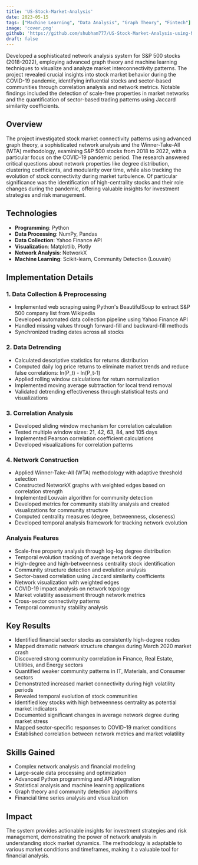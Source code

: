 ```yaml
---
title: 'US-Stock-Market-Analysis'
date: 2023-05-15
tags: ["Machine Learning", "Data Analysis", "Graph Theory", "Fintech"]
image: 'cover.png'
github: 'https://github.com/shubham777/US-Stock-Market-Analysis-using-Network-Graphs'
draft: false
---
```


Developed a sophisticated network analysis system for S&P 500 stocks (2018-2022), employing advanced graph theory and machine learning techniques to visualize and analyze market interconnectivity patterns. The project revealed crucial insights into stock market behavior during the COVID-19 pandemic, identifying influential stocks and sector-based communities through correlation analysis and network metrics. Notable findings included the detection of scale-free properties in market networks and the quantification of sector-based trading patterns using Jaccard similarity coefficients.

<!--more-->

## Overview
The project investigated stock market connectivity patterns using advanced graph theory, a sophisticated network analysis and the Winner-Take-All (WTA) methodology, examining S&P 500 stocks from 2018 to 2022, with a particular focus on the COVID-19 pandemic period. The research answered critical questions about network properties like degree distribution, clustering coefficients, and modularity over time, while also tracking the evolution of stock connectivity during market turbulence. Of particular significance was the identification of high-centrality stocks and their role changes during the pandemic, offering valuable insights for investment strategies and risk management.

## Technologies
- **Programming**: Python
- **Data Processing**: NumPy, Pandas
- **Data Collection**: Yahoo Finance API
- **Visualization**: Matplotlib, Plotly
- **Network Analysis**: NetworkX
- **Machine Learning**: Scikit-learn, Community Detection (Louvain)

## Implementation Details

### 1. Data Collection & Preprocessing
- Implemented web scraping using Python's BeautifulSoup to extract S&P 500 company list from Wikipedia
- Developed automated data collection pipeline using Yahoo Finance API
- Handled missing values through forward-fill and backward-fill methods
- Synchronized trading dates across all stocks

### 2. Data Detrending
- Calculated descriptive statistics for returns distribution
- Computed daily log price returns to eliminate market trends and reduce false correlations: ln(P_t) - ln(P_t-1)
- Applied rolling window calculations for return normalization
- Implemented moving average subtraction for local trend removal
- Validated detrending effectiveness through statistical tests and visualizations
    
### 3. Correlation Analysis
- Developed sliding window mechanism for correlation calculation
- Tested multiple window sizes: 21, 42, 63, 84, and 105 days
- Implemented Pearson correlation coefficient calculations
- Developed visualizations for correlation patterns

### 4. Network Construction
- Applied Winner-Take-All (WTA) methodology with adaptive threshold selection
- Constructed NetworkX graphs with weighted edges based on correlation strength
- Implemented Louvain algorithm for community detection
- Developed metrics for community stability analysis and created visualizations for community structure
- Computed centrality measures (degree, betweenness, closeness)
- Developed temporal analysis framework for tracking network evolution
  
### Analysis Features
- Scale-free property analysis through log-log degree distribution
- Temporal evolution tracking of average network degree
- High-degree and high-betweenness centrality stock identification
- Community structure detection and evolution analysis
- Sector-based correlation using Jaccard similarity coefficients
- Network visualization with weighted edges
- COVID-19 impact analysis on network topology
- Market volatility assessment through network metrics
- Cross-sector connectivity patterns
- Temporal community stability analysis

## Key Results
- Identified financial sector stocks as consistently high-degree nodes
- Mapped dramatic network structure changes during March 2020 market crash
- Discovered strong community correlation in Finance, Real Estate, Utilities, and Energy sectors
- Quantified weaker community patterns in IT, Materials, and Consumer sectors
- Demonstrated increased market connectivity during high volatility periods
- Revealed temporal evolution of stock communities
- Identified key stocks with high betweenness centrality as potential market indicators
- Documented significant changes in average network degree during market stress
- Mapped sector-specific responses to COVID-19 market conditions
- Established correlation between network metrics and market volatility

## Skills Gained
- Complex network analysis and financial modeling
- Large-scale data processing and optimization
- Advanced Python programming and API integration
- Statistical analysis and machine learning applications
- Graph theory and community detection algorithms
- Financial time series analysis and visualization

## Impact
The system provides actionable insights for investment strategies and risk management, demonstrating the power of network analysis in understanding stock market dynamics. The methodology is adaptable to various market conditions and timeframes, making it a valuable tool for financial analysis.

